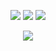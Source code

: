 <p align="center">
  <a href=""https://discord.com/users/373827236299538443" target"blank_"><img src="https://img.shields.io/badge/discord%20-7289DA.svg?&style=for-the-badge&logo=discord&logoColor=white"></a>
  <a href="https://open.spotify.com/user/ansmat2b21d0j7mwtsvv0swjn" target"blank_"><img src="https://img.shields.io/badge/Spotify%20-1ed760.svg?&style=for-the-badge&logo=spotify&logoColor=white"></a>
  <a href="https://github.com/Nonanti" target"blank_"><img src="https://img.shields.io/badge/GitHub%20-191717.svg?&style=for-the-badge&logo=github&logoColor=black"></a>
</p>

<p align="center">
  <img src="https://github-readme-stats.vercel.app/api?username=Nonanti&&show_icons=true&title_color=ffffff&icon_color=00ffff&text_color=daf7dc&bg_color=151515">
</p>
